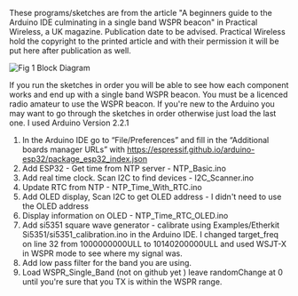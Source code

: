 These programs/sketches are from the article "A beginners guide to the Arduino IDE culminating in a single band WSPR beacon" in Practical Wireless, a UK magazine. Publication date to be advised.
Practical Wireless hold the copyright to the printed article and with their permission it will be put here after publication as well.

![Fig 1  Block Diagram](https://github.com/mm5agm/WSPR/assets/26571503/d4f9af83-ccb1-496f-a32a-023caceaa8cf)

If you run the sketches in order you will be able to see how each component works and end up with a single band WSPR beacon. You must be a licenced radio amateur to use the WSPR beacon. If you're new to the Arduino you may want to go through the sketches in order otherwise just load the last one. I used Arduino Version 2.2.1
1) In the Arduino IDE go to “File/Preferences” and fill in the “Additional boards manager URLs” with https://espressif.github.io/arduino-esp32/package_esp32_index.json
2) Add ESP32 - Get time from NTP server                             - NTP_Basic.ino
3) Add real time clock.  Scan I2C to find devices                   - I2C_Scanner.ino
4) Update RTC from NTP                                              - NTP_Time_With_RTC.ino
5) Add OLED display, Scan I2C to get OLED address                   - I didn't need to use the OLED address
6) Display information on OLED                                      - NTP_Time_RTC_OLED.ino
7) Add si5351 square wave generator - calibrate using Examples/Etherkit Si5351/si5351_calibration.ino in the Arduino IDE. I changed target_freq on line 32 from 1000000000ULL to 10140200000ULL and used WSJT-X in WSPR mode to see where my signal was.
8) Add low pass filter for the band you are using.
9) Load WSPR_Single_Band (not on github yet ) leave randomChange at 0 until you're sure that you TX is within the WSPR range.
    
